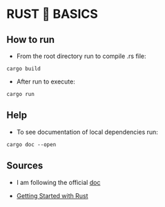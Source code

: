 # **RUST 🦀 BASICS**

## How to run

- From the root directory run to compile .rs file:

`cargo build`

- After run to execute:

`cargo run`

## Help

- To see documentation of local dependencies run:

`cargo doc --open`

## Sources

- I am following the official [doc](https://doc.rust-lang.org/book/)

- [Getting Started with Rust](https://doc.rust-lang.org/book/ch01-00-getting-started.html)
